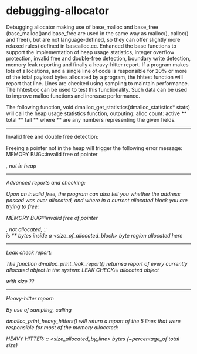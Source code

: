 # debugging-allocator
Debugging allocator making use of base_malloc and base_free (base_malloc()and base_free are used in the same way as malloc(), calloc() and free(),
but are not language-defined, so they can offer slightly more relaxed rules) defined in basealloc.cc. Enhanced the base functions to 
support the implementation of heap usage statistics, integer overflow protection, invalid free and double-free detection, boundary write
detection, memory leak reporting and finally a heavy-hitter report. If a program makes lots of allocations, and a single line of code is
responsible for 20% or more of the total payload bytes allocated by a program, the hhtest function will report that line. Lines are checked
using sampling to maintain performance. The hhtest.cc can be used to test this functionality. Such data can be used to improve malloc functions and increase performance.


The following function, void dmalloc_get_statistics(dmalloc_statistics* stats) will call the heap usage statistics function, outputing:
alloc count: active ** total ** fail ** where ** are any numbers representing the given fields.
__________________________________________________________
Invalid free and double free detection:

Freeing a pointer not in the heap will trigger the following error message: MEMORY BUG:<filename>:<linenumber>:invalid free of pointer <address>, not in heap
__________________________________________________________
Advanced reports and checking:
  
Upon an invalid free, the program can also tell you whether the address passed was ever allocated, and where in a current allocated block you are trying to free:

MEMORY BUG:<filename>:<linenumber>:invalid free of pointer <address>, not allocated, <filename>:<linenumber>: <address> is ** bytes inside a <size_of_allocated_block> byte region allocated here
__________________________________________________________
Leak check report:
  
The function dmalloc_print_leak_report() returnsa report of every currently allocated object
in the system: LEAK CHECK:<filename>:<linenumber>: allocated object <address> with size ??
__________________________________________________________
Heavy-hitter report:

By use of sampling, calling 
  
dmalloc_print_heavy_hitters() will return a report of the 5 lines that were responsible for most of the memory allocated:

HEAVY HITTER: <filename>:<linenumber>: <size_allocated_by_line> bytes (~percentage_of total size)




